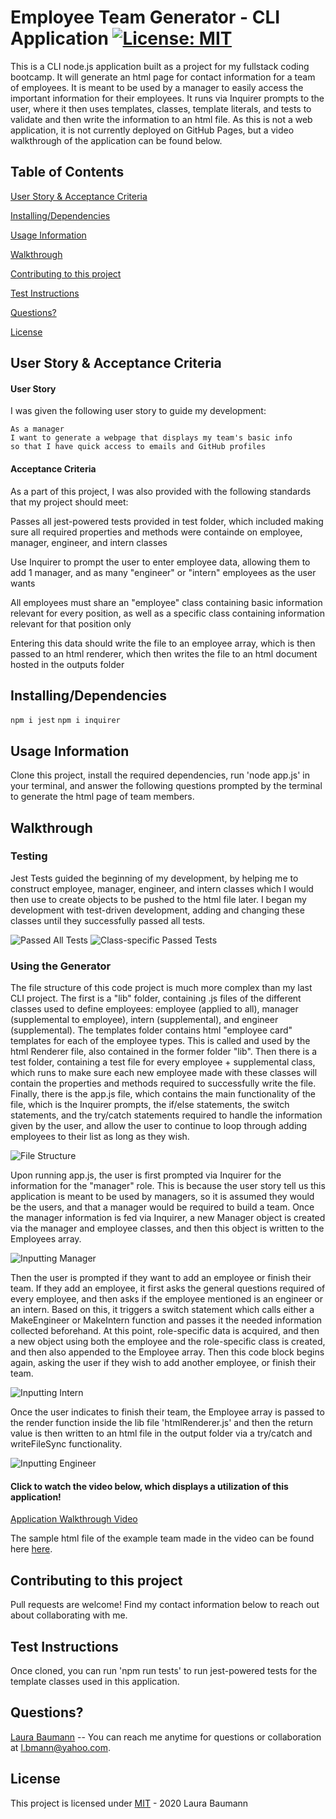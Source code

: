 # Employee Team Generator - CLI Application [![License: MIT](https://img.shields.io/badge/License-MIT-yellow.svg)](https://opensource.org/licenses/MIT)
This is a CLI node.js application built as a project for my fullstack coding bootcamp. It will generate an html page for contact information for a team of employees. It is meant to be used by a manager to easily access the important information for their employees. It runs via Inquirer prompts to the user, where it then uses templates, classes, template literals, and tests to validate and then write the information to an html file. As this is not a web application, it is not currently deployed on GitHub Pages, but a video walkthrough of the application can be found below.

## Table of Contents

[User Story & Acceptance Criteria](#user-story-acceptance-criteria) 

[Installing/Dependencies](#installingdependencies)  

[Usage Information](#usage-information)

[Walkthrough](#walkthrough)  

[Contributing to this project](#contributing-to-this-project)  

[Test Instructions](#test-instructions)  

[Questions?](#questions)  

[License](#license)

## User Story & Acceptance Criteria
#### User Story
I was given the following user story to guide my development:

```
As a manager
I want to generate a webpage that displays my team's basic info
so that I have quick access to emails and GitHub profiles
```

#### Acceptance Criteria
As a part of this project, I was also provided with the following standards that my project should meet:

Passes all jest-powered tests provided in test folder, which included making sure all required properties and methods were containde on employee, manager, engineer, and intern classes

Use Inquirer to prompt the user to enter employee data, allowing them to add 1 manager, and as many "engineer" or "intern" employees as the user wants

All employees must share an "employee" class containing basic information relevant for every position, as well as a specific class containing information relevant for that position only


Entering this data should write the file to an employee array, which is then passed to an html renderer, which then writes the file to an html document hosted in the outputs folder



## Installing/Dependencies
```npm i jest```
```npm i inquirer```

## Usage Information
Clone this project, install the required dependencies, run 'node app.js' in your terminal, and answer the following questions prompted by the terminal to generate the html page of team members.

## Walkthrough

### Testing
Jest Tests guided the beginning of my development, by helping me to construct employee, manager, engineer, and intern classes which I would then use to create objects to be pushed to the html file later. I began my development with test-driven development, adding and changing these classes until they successfully passed all tests.

![Passed All Tests](https://github.com/thelbaumann/team-generator/blob/main/assets/all-tests-passed.png)
![Class-specific Passed Tests](https://github.com/thelbaumann/team-generator/blob/main/assets/employee-test-pass.png)


### Using the Generator
The file structure of this code project is much more complex than my last CLI project. The first is a "lib" folder, containing .js files of the different classes used to define employees: employee (applied to all), manager (supplemental to employee), intern (supplemental), and engineer (supplemental). The templates folder contains html "employee card" templates for each of the employee types. This is called and used by the html Renderer file, also contained in the former folder "lib". Then there is a test folder, containing a test file for every employee + supplemental class, which runs to make sure each new employee made with these classes will contain the properties and methods required to successfully write the file. Finally, there is the app.js file, which contains the main functionality of the file, which is the Inquirer prompts, the if/else statements, the switch statements, and the try/catch statements required to handle the information given by the user, and allow the user to continue to loop through adding employees to their list as long as they wish.

![File Structure](https://github.com/thelbaumann/team-generator/blob/main/assets/file-structure.png)

Upon running app.js, the user is first prompted via Inquirer for the information for the "manager" role. This is because the user story tell us this application is meant to be used by managers, so it is assumed they would be the users, and that a manager would be required to build a team. Once the manager information is fed via Inquirer, a new Manager object is created via the manager and employee classes, and then this object is written to the Employees array. 

![Inputting Manager](https://github.com/thelbaumann/team-generator/blob/main/assets/manager-inquirer.png)

Then the user is prompted if they want to add an employee or finish their team. If they add an employee, it first asks the general questions required of every employee, and then asks if the employee mentioned is an engineer or an intern. Based on this, it triggers a switch statement which calls either a MakeEngineer or MakeIntern function and passes it the needed information collected beforehand. At this point, role-specific data is acquired, and then a new object using both the employee and the role-specific class is created, and then also appended to the Employee array. Then this code block begins again, asking the user if they wish to add another employee, or finish their team.

![Inputting Intern](https://github.com/thelbaumann/team-generator/blob/main/assets/intern-inquirer.png)

Once the user indicates to finish their team, the Employee array is passed to the render function inside the lib file 'htmlRenderer.js' and then the return value is then written to an html file in the output folder via a try/catch and writeFileSync functionality.

![Inputting Engineer](https://github.com/thelbaumann/team-generator/blob/main/assets/engineer-finishTeam-inquirer.png)


 #### Click to watch the video below, which displays a utilization of this application!

[Application Walkthrough Video](https://drive.google.com/file/d/1VP3OzbOGgHJlVKejngkl14Qc0EwuiNQO/view)

The sample html file of the example team made in the video can be found here [here](https://github.com/thelbaumann/team-generator/blob/main/output/team.html).

## Contributing to this project
Pull requests are welcome! Find my contact information below to reach out about collaborating with me.

## Test Instructions
 Once cloned, you can run 'npm run tests' to run jest-powered tests for the template classes used in this application.

## Questions?
[Laura Baumann](https://github.com/thelbaumann) -- You can reach me anytime for questions or collaboration at l.bmann@yahoo.com.
## License
This project is licensed under [MIT](LICENSE) - 2020 Laura Baumann
